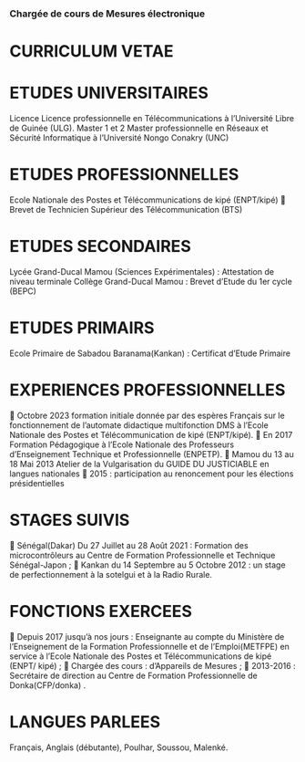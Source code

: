 ### Chargée de cours de Mesures électronique 
# CURRICULUM VETAE
# ETUDES UNIVERSITAIRES
  Licence
      Licence professionnelle en Télécommunications à l’Université Libre de Guinée (ULG).
  Master 1 et 2
Master professionnelle en Réseaux et Sécurité Informatique à l’Université Nongo Conakry (UNC)
# ETUDES PROFESSIONNELLES
Ecole Nationale des Postes et Télécommunications de kipé (ENPT/kipé)
	Brevet de Technicien Supérieur des Télécommunication (BTS)
# ETUDES SECONDAIRES
Lycée Grand-Ducal Mamou (Sciences Expérimentales) : Attestation de niveau terminale
Collège Grand-Ducal  Mamou : Brevet d’Etude du 1er cycle (BEPC)
# ETUDES PRIMAIRS
Ecole Primaire de Sabadou Baranama(Kankan) : Certificat d’Etude Primaire 
# EXPERIENCES PROFESSIONNELLES
	Octobre 2023 formation initiale donnée par des espères Français sur le fonctionnement de l’automate didactique multifonction DMS à l’Ecole Nationale des Postes et Télécommunication de kipé (ENPT/kipé).
	En 2017 Formation Pédagogique à l’Ecole Nationale des Professeurs d’Enseignement Technique et Professionnelle (ENPETP).
	Mamou du 13 au 18 Mai 2013 Atelier de la  Vulgarisation du GUIDE DU JUSTICIABLE en langues nationales
	2015 : participation au renoncement pour  les élections présidentielles 
# STAGES SUIVIS 
	Sénégal(Dakar) Du 27 Juillet au 28 Août 2021 : Formation des microcontrôleurs au Centre de Formation Professionnelle et Technique Sénégal-Japon ;
	Kankan du 14 Septembre  au 5 Octobre 2012 : un stage de perfectionnement à la sotelgui et à la Radio Rurale.
# FONCTIONS EXERCEES
	Depuis 2017 jusqu’à nos jours : Enseignante au compte du Ministère de l’Enseignement de la Formation Professionnelle et de l’Emploi(METFPE) en service à l’Ecole Nationale des Postes et Télécommunications de kipé (ENPT/ kipé) ;
	Chargée des cours : d’Appareils de Mesures ;
	 2013-2016 : Secrétaire de direction au Centre de Formation Professionnelle de Donka(CFP/donka) .
# LANGUES PARLEES
 Français, Anglais (débutante), Poulhar, Soussou, Malenké.  


<!--
**nansa224/nansa224** is a ✨ _special_ ✨ repository because its `README.md` (this file) appears on your GitHub profile.

Here are some ideas to get you started:

- 🔭 I’m currently working on ...
- 🌱 I’m currently learning ...
- 👯 I’m looking to collaborate on ...
- 🤔 I’m looking for help with ...
- 💬 Ask me about ...
- 📫 How to reach me: ...
- 😄 Pronouns: ...
- ⚡ Fun fact: ...
-->
